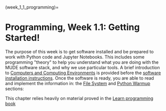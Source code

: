 (week_1_1_programming)=
# Programming, Week 1.1: Getting Started!

The purpose of this week is to get software installed and be prepared to work with Python code and Jupyter Notebooks. This includes some programming "theory" to help you understand what you are doing with the MUDE software stack, and why we use particular tools. A brief introduction to [Computers and Computing Environments](week_1_1/environments.md) is provided before the [software installation instructions](week_1_1/install.md). Once the software is ready, you are able to read and implement the information in: the [File System](week_1_1/files.md) and [Python Warmup](week_1_1/warmup.ipynb) sections:

This chapter relies heavily on material proved in the [Learn programming book](https://teachbooks.github.io/learn-programming)